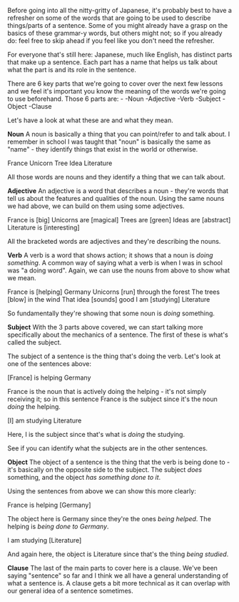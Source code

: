 Before going into all the nitty-gritty of Japanese, it's probably best to have a refresher on some of the words that are going to be used to describe things/parts of a sentence.  Some of you might already have a grasp on the basics of these grammar-y words, but others might not; so if you already do: feel free to skip ahead if you feel like you don't need the refresher.

For everyone that's still here: Japanese, much like English, has distinct parts that make up a sentence.  Each part has a name that helps us talk about what the part is and its role in the sentence.

There are 6 key parts that we're going to cover over the next few lessons and we feel it's important you know the meaning of the words we're going to use beforehand.  Those 6 parts are: -
-Noun
-Adjective
-Verb
-Subject
-Object
-Clause

Let's have a look at what these are and what they mean.

__Noun__
A noun is basically a thing that you can point/refer to and talk about.  I remember in school I was taught that "noun" is basically the same as "name" - they identify things that exist in the world or otherwise.

France
Unicorn
Tree
Idea
Literature

All those words are nouns and they identify a thing that we can talk about.

__Adjective__
An adjective is a word that describes a noun - they're words that tell us about the features and qualities of the noun.  Using the same nouns we had above, we can build on them using some adjectives.

France is [big]
Unicorns are [magical]
Trees are [green] 
Ideas are [abstract]
Literature is [interesting]

All the bracketed words are adjectives and they're describing the nouns.

__Verb__
A verb is a word that shows action; it shows that a noun is _doing something_.  A common way of saying what a verb is when I was in school was "a doing word".  Again, we can use the nouns from above to show what we mean.

France is [helping] Germany
Unicorns [run] through the forest
The trees [blow] in the wind
That idea [sounds] good
I am [studying] Literature

So fundamentally they're showing that some noun is _doing_ something. 

__Subject__
With the 3 parts above covered, we can start talking more specifically about the mechanics of a sentence.  The first of these is what's called the subject. 

The subject of a sentence is the thing that's doing the verb.  Let's look at one of the sentences above:

[France] is helping Germany

France is the noun that is actively doing the helping - it's not simply receiving it; so in this sentence France is the subject since it's the noun _doing_ the helping.

[I] am studying Literature

Here, I is the subject since that's what is _doing_ the studying.

See if you can identify what the subjects are in the other sentences.

__Object__
The object of a sentence is the thing that the verb is being done to - it's basically on the opposite side to the subject.  The subject _does_ something, and the object _has something done to it_.

Using the sentences from above we can show this more clearly:

France is helping [Germany]

The object here is Germany since they're the ones _being helped_.  The helping is _being done to Germany_.

I am studying [Literature]

And again here, the object is Literature since that's the thing _being studied_.  

__Clause__
The last of the main parts to cover here is a clause.  We've been saying "sentence" so far and I think we all have a general understanding of what a sentence is.  A clause gets a bit more technical as it can overlap with our general idea of a sentence sometimes.  